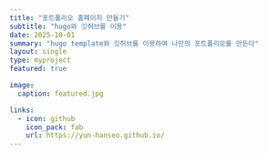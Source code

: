 ```yaml
---
title: "포트폴리오 홈페이지 만들기"
subtitle: "hugo와 깃허브를 이용"
date: 2025-10-01
summary: "hugo template와 깃허브를 이용하여 나만의 포트폴리오를 만든다"
layout: single
type: myproject
featured: true

image:
  caption: featured.jpg

links:
  - icon: github
    icon_pack: fab
    url: https://yun-hanseo.github.io/
---
```


